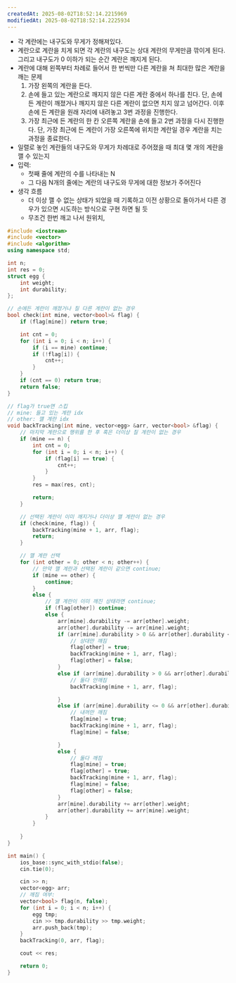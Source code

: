 ```yaml
---
createdAt: 2025-08-02T18:52:14.2215969
modifiedAt: 2025-08-02T18:52:14.2225934
---
```

- 각 계란에는 내구도와 무게가 정해져있다.
- 계란으로 계란을 치게 되면 각 계란의 내구도는 상대 계란의 무게만큼 깎이게 된다. 그리고 내구도가 0 이하가 되는 순간 계란은 깨지게 된다.
- 계란에 대해 왼쪽부터 차례로 들어서 한 번씩만 다른 계란을 쳐 최대한 많은 계란을 깨는 문제
	1. 가장 왼쪽의 계란을 든다.
	2. 손에 들고 있는 계란으로 깨지지 않은 다른 계란 중에서 하나를 친다. 단, 손에 든 계란이 
	   깨졌거나 깨지지 않은 다른 계란이 없으면 치지 않고 넘어간다. 이후 손에 든 계란을 원래 자리에 내려놓고 3번 과정을 진행한다.
	3. 가장 최근에 든 계란의 한 칸 오른쪽 계란을 손에 들고 2번 과정을 다시 진행한다. 
	   단, 가장 최근에 든 계란이 가장 오른쪽에 위치한 계란일 경우 계란을 치는 과정을 종료한다.
- 일렬로 놓인 계란들의 내구도와 무게가 차례대로 주어졌을 때 최대 몇 개의 계란을 깰 수 있는지
- 입력:
	- 첫째 줄에 계란의 수를 나타내는 N
	- 그 다음 N개의 줄에는 계란의 내구도와 무게에 대한 정보가 주어진다
- 생각 흐름
	- 더 이상 깰 수 없는 상태가 되었을 때 기록하고 이전 상황으로 돌아가서 다른 경우가 있으면 시도하는 방식으로 구현 하면 될 듯
	- 무조건 한번 깨고 나서 원위치, 
	

``` c++
#include <iostream>
#include <vector>
#include <algorithm>
using namespace std;

int n;
int res = 0;
struct egg {
	int weight;
	int durability;
};

// 손에든 계란이 깨졌거나 칠 다른 계란이 없는 경우
bool check(int mine, vector<bool>& flag) {
	if (flag[mine]) return true;

	int cnt = 0;
	for (int i = 0; i < n; i++) {
		if (i == mine) continue;
		if (!flag[i]) {
			cnt++;
		}
	}
	if (cnt == 0) return true;
	return false;
}

// flag가 true면 스킵
// mine: 들고 있는 계란 idx
// other: 꺨 계란 idx 
void backTracking(int mine, vector<egg> &arr, vector<bool> &flag) {
	// 마지막 계란으로 행위를 한 후 혹은 더이상 칠 계란이 없는 경우
	if (mine == n) {
		int cnt = 0;
		for (int i = 0; i < n; i++) {
			if (flag[i] == true) {
				cnt++;
			}
		}
		res = max(res, cnt);

		return;
	}

	// 선택된 계란이 이미 깨지거나 더이상 깰 계란이 없는 경우
	if (check(mine, flag)) {
		backTracking(mine + 1, arr, flag);
		return;
	}

	// 깰 계란 선택
	for (int other = 0; other < n; other++) {
		// 만약 깰 계란과 선택된 계란이 같으면 continue;
		if (mine == other) { 
			continue; 
		}
		else {
			// 꺨 계란이 이미 깨진 상태라면 continue;
			if (flag[other]) continue;
			else {
				arr[mine].durability -= arr[other].weight;
				arr[other].durability -= arr[mine].weight;
				if (arr[mine].durability > 0 && arr[other].durability <= 0) {
					// 상대만 꺠짐
					flag[other] = true;
					backTracking(mine + 1, arr, flag);
					flag[other] = false;
				}
				else if (arr[mine].durability > 0 && arr[other].durability > 0) {
					// 둘다 안깨짐
					backTracking(mine + 1, arr, flag);

				}
				else if (arr[mine].durability <= 0 && arr[other].durability > 0) {
					// 내꺼만 깨짐
					flag[mine] = true;
					backTracking(mine + 1, arr, flag);
					flag[mine] = false;

				}
				else {
					// 둘다 깨짐
					flag[mine] = true;
					flag[other] = true;
					backTracking(mine + 1, arr, flag);
					flag[mine] = false;
					flag[other] = false;
				}
				arr[mine].durability += arr[other].weight;
				arr[other].durability += arr[mine].weight;
			}
		}
		
	}
}

int main() {
	ios_base::sync_with_stdio(false);
	cin.tie(0);

	cin >> n;
	vector<egg> arr;
	// 깨짐 여부: 
	vector<bool> flag(n, false);
	for (int i = 0; i < n; i++) {
		egg tmp;
		cin >> tmp.durability >> tmp.weight;
		arr.push_back(tmp);
	}
	backTracking(0, arr, flag);

	cout << res;

	return 0;
}

```
